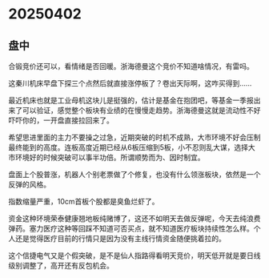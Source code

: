# 20250402

## 盘中

合锻竞价还可以，看情绪是否回暖。浙海德曼这个竞价不知道啥情况，有雷吗。

这秦川机床早盘下探三个点然后就直接涨停板了？卷出天际啊，这咋买得到……

最近机床也就是工业母机这块儿是挺强的，估计是基金在抱团吧，等基金一季报出来了可以验证，感觉整个板块有业绩的在慢慢走趋势。浙海德曼这就是流动性不好吓吓你的，一开盘直接拉回来了。

希望思进里面的主力不要操之过急，近期突破的时机不成熟，大市环境不好会压制最终能到的高度。连板高度近期已经从6板压缩到5板，小不忍则乱大谋，选择大市环境好的时候突破可以事半功倍。所谓顺势而为、因时制宜。

盘面上个股普涨，机器人个别老票做了个修复，也没有什么领涨板块，依然是一个反弹的风格。

指数缩量严重，10cm首板个股都是臭鱼烂虾了。

资金这种环境荣泰健康翘地板纯赌博了，这还不如明天去做反弹呢，今天去纯浪费弹药。塞力医疗这种等回踩不知道可否买点，就不知道医疗板块持续性怎么样。个人还是觉得医疗目前的行情只是因为没有主线行情资金随便挑着拉的。

这个信捷电气又是个假突破，是不是仙人指路得看明天竞价，明天低开就是要日线级别调整了，高开还有反包机会。
